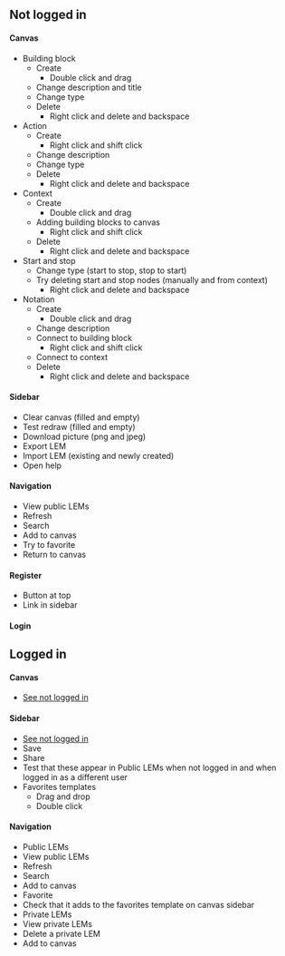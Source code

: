 ## Not logged in

#### Canvas
 - Building block
   - Create
     - Double click and drag
   - Change description and title
   - Change type
   - Delete
     - Right click and delete and backspace
 - Action
   - Create
     - Right click and shift click
   - Change description
   - Change type
   - Delete
     - Right click and delete and backspace
- Context
  - Create
    - Double click and drag
  - Adding building blocks to canvas
     - Right click and shift click
  - Delete
     - Right click and delete and backspace
- Start and stop
  - Change type (start to stop, stop to start)
  - Try deleting start and stop nodes (manually and from context)
    - Right click and delete and backspace
- Notation
  - Create
    - Double click and drag
  - Change description
  - Connect to building block
    - Right click and shift click
  - Connect to context
  - Delete
    - Right click and delete and backspace

#### Sidebar
 - Clear canvas (filled and empty)
 - Test redraw (filled and empty)
 - Download picture (png and jpeg)
 - Export LEM
 - Import LEM (existing and newly created)
 - Open help

#### Navigation
 - View public LEMs
 - Refresh
 - Search
 - Add to canvas
 - Try to favorite
 - Return to canvas

#### Register
 - Button at top
 - Link in sidebar

#### Login


## Logged in
#### Canvas
 - [See not logged in](#canvas)

#### Sidebar
 - [See not logged in](#sidebar)
 - Save
 - Share
  - Test that these appear in Public LEMs when not logged in and when logged in as a different user
 - Favorites templates
   - Drag and drop
   - Double click

#### Navigation
 - Public LEMs
  - View public LEMs
  - Refresh
  - Search
  - Add to canvas
  - Favorite
  - Check that it adds to the favorites template on canvas sidebar  
 - Private LEMs
  - View private LEMs
  - Delete a private LEM
  - Add to canvas
